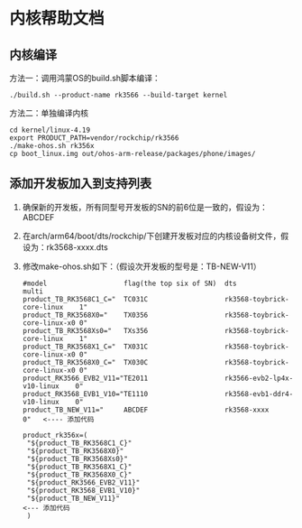 # 内核帮助文档

## 内核编译

方法一：调用鸿蒙OS的build.sh脚本编译：

```
./build.sh --product-name rk3566 --build-target kernel
```

方法二：单独编译内核

```
cd kernel/linux-4.19
export PRODUCT_PATH=vendor/rockchip/rk3566
./make-ohos.sh rk356x
cp boot_linux.img out/ohos-arm-release/packages/phone/images/
```

## 添加开发板加入到支持列表

1. 确保新的开发板，所有同型号开发板的SN的前6位是一致的，假设为：ABCDEF

2. 在arch/arm64/boot/dts/rockchip/下创建开发板对应的内核设备树文件，假设为：rk3568-xxxx.dts

3. 修改make-ohos.sh如下：（假设次开发板的型号是：TB-NEW-V11）

   ```
   #model                   flag(the top six of SN)  dts                           multi
   product_TB_RK3568C1_C="  TC031C                   rk3568-toybrick-core-linux    1"
   product_TB_RK3568X0="    TX0356                   rk3568-toybrick-core-linux-x0 0"
   product_TB_RK3568Xs0="   TXs356                   rk3568-toybrick-core-linux    1"
   product_TB_RK3568X1_C="  TX031C                   rk3568-toybrick-core-linux-x0 0"
   product_TB_RK3568X0_C="  TX030C                   rk3568-toybrick-core-linux-x0 0"
   product_RK3566_EVB2_V11="TE2011                   rk3566-evb2-lp4x-v10-linux    0"
   product_RK3568_EVB1_V10="TE1110                   rk3568-evb1-ddr4-v10-linux    0"
   product_TB_NEW_V11="     ABCDEF                   rk3568-xxxx                   0"   <---- 添加代码
   
   product_rk356x=(
   	"${product_TB_RK3568C1_C}"
   	"${product_TB_RK3568X0}"
   	"${product_TB_RK3568Xs0}"
   	"${product_TB_RK3568X1_C}"
   	"${product_TB_RK3568X0_C}"
   	"${product_RK3566_EVB2_V11}"
   	"${product_RK3568_EVB1_V10}"
   	"${product_TB_NEW_V11}"                                                           <--- 添加代码
   	)
   ```

   